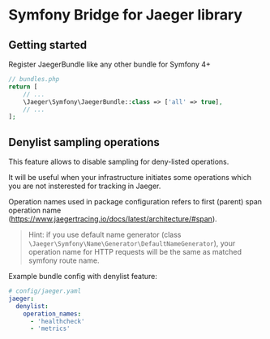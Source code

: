 # Symfony Bridge for Jaeger library

## Getting started

Register JaegerBundle like any other bundle for Symfony 4+

```php
// bundles.php
return [
    // ...
    \Jaeger\Symfony\JaegerBundle::class => ['all' => true],
    // ...
];
```

## Denylist sampling operations 

This feature allows to disable sampling for deny-listed operations.

It will be useful when your infrastructure initiates some operations which you are
not insterested for tracking in Jaeger.

Operation names used in package configuration refers to first (parent) span operation name
(https://www.jaegertracing.io/docs/latest/architecture/#span).

> Hint: if you use default name generator (class `\Jaeger\Symfony\Name\Generator\DefaultNameGenerator`),
> your operation name for HTTP requests will be the same as matched symfony route name.

Example bundle config with denylist feature:

```yaml
# config/jaeger.yaml
jaeger:
  denylist:
    operation_names:
      - 'healthcheck'
      - 'metrics'
```
